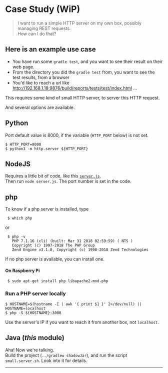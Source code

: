 # Case Study (WiP)
> I want to run a simple HTTP server on my own box,
> possibly managing REST requests.  
> How can I do that?

## Here is an example use case

- You have run some `gradle test`, and you want to see their result on their web page.
- From the directory you did the `gradle test` from, you want to see the test results, from a browser
- You'd like to reach a url like <http://192.168.1.18:9876/build/reports/tests/test/index.html> ...

This requires some kind of small HTTP server, to server this HTTP request.

And several options are available.


## Python
Port default value is 8000, if the variable (`HTTP_PORT` below) is not set.
```text
$ HTTP_PORT=8000
$ python3 -m http.server ${HTTP_PORT}
```

## NodeJS
Requires a little bit of code, like this [`server.js`](./server.js).  
Then run `node server.js`. The port number is set in the code.

## php
To know if a php server is installed, type
```
 $ which php
```
or
```
 $ php -v
   PHP 7.1.16 (cli) (built: Mar 31 2018 02:59:59) ( NTS )
   Copyright (c) 1997-2018 The PHP Group
   Zend Engine v3.1.0, Copyright (c) 1998-2018 Zend Technologies
```
If no php server is available, you can install one.
#### On Raspberry Pi
```
 $ sudo apt-get install php libapache2-mod-php
```

### Run a PHP server locally

```
$ HOSTNAME=$(hostname -I | awk '{ print $1 }' 2>/dev/null) || HOSTNAME=localhost
$ php -S ${HOSTNAME}:3000
```
Use the server's IP if you want to reach it from another box, not `localhost`.

## Java (_this_ module)
Aha! Now we're talking.  
Build the project (`../gradlew shadowJar`), and run the script `small.server.sh`.
Look into it for details.

---
